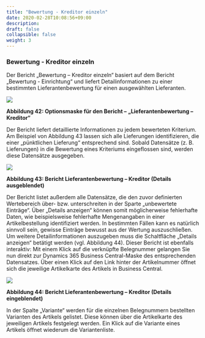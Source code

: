 ```yaml
---
title: "Bewertung - Kreditor einzeln"
date: 2020-02-28T10:08:56+09:00
description: 
draft: false
collapsible: false
weight: 3
---
```

### Bewertung - Kreditor einzeln

Der Bericht „Bewertung – Kreditor einzeln“ basiert auf dem Bericht „Bewertung - Einrichtung“ 
und liefert Detailinformationen zu einer bestimmten Lieferantenbewertung für einen ausgewählten Lieferanten.

![](images/connectornav/easysupraWeb/Abb42.png)

**Abbildung 42: Optionsmaske für den Bericht –**
**„Lieferantenbewertung – Kreditor“**

Der Bericht liefert detaillierte Informationen zu jedem bewerteten Kriterium. Am Beispiel von
Abbildung 43 lassen sich alle Lieferungen identifizieren, die einer „pünktlichen Lieferung“ entsprechend sind. Sobald Datensätze (z. B. Lieferungen) in die Bewertung eines Kriteriums 
eingeflossen sind, werden diese Datensätze ausgegeben. 

![](images/connectornav/easysupraWeb/Abb43.png)

**Abbildung 43: Bericht Lieferantenbewertung – Kreditor (Details ausgeblendet)**

Der Bericht listet außerdem alle Datensätze, die den zuvor definierten Wertebereich über- bzw. unterschreiten in der Sparte „unbewertete Einträge“. Über „Details anzeigen“ können 
somit möglicherweise fehlerhafte Daten, wie beispielsweise fehlerhafte Mengenangaben in 
einer Artikelbestellung identifiziert werden. In bestimmten Fällen kann es natürlich sinnvoll 
sein, gewisse Einträge bewusst aus der Wertung auszuschließen.
Um weitere Detailinformationen auszugeben muss die Schaltfläche „Details anzeigen“ betätigt werden (vgl. Abbildung 44). Dieser Bericht ist ebenfalls interaktiv: Mit einem Klick auf die 
verknüpfte Belegnummer gelangen Sie nun direkt zur Dynamics 365 Business Central-Maske 
des entsprechenden Datensatzes. Über einen Klick auf den Link hinter der Artikelnummer 
öffnet sich die jeweilige Artikelkarte des Artikels in Business Central. 

![](images/connectornav/easysupraWeb/Abb44.png)

**Abbildung 44: Bericht Lieferantenbewertung – Kreditor (Details eingeblendet)**

In der Spalte „Variante“ werden für die einzelnen Belegnummern bestellten Varianten des
Artikels gelistet. Diese können über die Artikelkarte des jeweiligen Artikels festgelegt werden. Ein Klick auf die Variante eines Artikels öffnet wiederum die Variantenliste.

